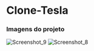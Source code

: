 # Clone-Tesla

### Imagens do projeto

![Screenshot_9](https://user-images.githubusercontent.com/86238635/161871926-5da6608e-8a72-4f1a-a6d6-d1ef4c6f30ab.png)
![Screenshot_8](https://user-images.githubusercontent.com/86238635/161871934-e989c681-934a-42fd-ae90-c748d6d2fe62.png)
